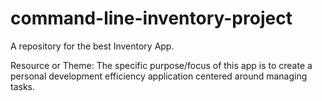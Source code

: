 # command-line-inventory-project
A repository for the best Inventory App.

Resource or Theme: The specific purpose/focus of this app is to create a personal development efficiency application centered around managing tasks.
